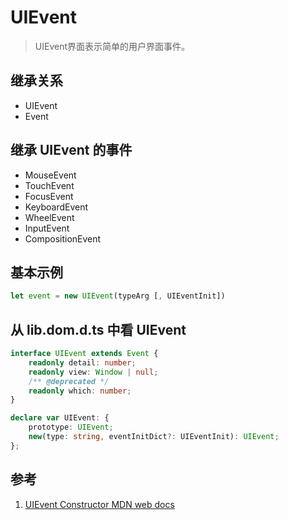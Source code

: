 # UIEvent

>UIEvent界面表示简单的用户界面事件。

## 继承关系

- UIEvent
- Event

## 继承 UIEvent 的事件

- MouseEvent
- TouchEvent
- FocusEvent
- KeyboardEvent
- WheelEvent
- InputEvent
- CompositionEvent

## 基本示例

```ts
let event = new UIEvent(typeArg [, UIEventInit])
```

## 从 lib.dom.d.ts 中看 UIEvent

```ts
interface UIEvent extends Event {
    readonly detail: number;
    readonly view: Window | null;
    /** @deprecated */
    readonly which: number;
}

declare var UIEvent: {
    prototype: UIEvent;
    new(type: string, eventInitDict?: UIEventInit): UIEvent;
};
```

## 参考

1. [UIEvent Constructor MDN web docs](https://developer.mozilla.org/en-US/docs/Web/API/UIEvent/UIEvent)